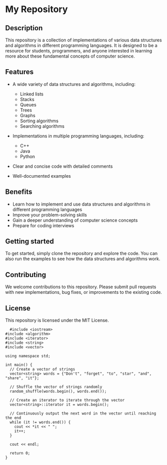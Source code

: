 # My Repository

## Description

This repository is a collection of implementations of various data structures and algorithms in different programming languages. It is designed to be a resource for students, programmers, and anyone interested in learning more about these fundamental concepts of computer science.

## Features

- A wide variety of data structures and algorithms, including:

  - Linked lists
  - Stacks
  - Queues
  - Trees
  - Graphs
  - Sorting algorithms
  - Searching algorithms

- Implementations in multiple programming languages, including:

  - C++
  - Java
  - Python

- Clear and concise code with detailed comments
- Well-documented examples

## Benefits

- Learn how to implement and use data structures and algorithms in different programming languages
- Improve your problem-solving skills
- Gain a deeper understanding of computer science concepts
- Prepare for coding interviews

## Getting started

To get started, simply clone the repository and explore the code. You can also run the examples to see how the data structures and algorithms work.

## Contributing

We welcome contributions to this repository. Please submit pull requests with new implementations, bug fixes, or improvements to the existing code.

## License

This repository is licensed under the MIT License.

```
  #include <iostream>
#include <algorithm>
#include <iterator>
#include <string>
#include <vector>

using namespace std;

int main() {
  // Create a vector of strings
  vector<string> words = {"Don't", "forget", "to", "star", "and", "share", "it"};

  // Shuffle the vector of strings randomly
  random_shuffle(words.begin(), words.end());

  // Create an iterator to iterate through the vector
  vector<string>::iterator it = words.begin();

  // Continuously output the next word in the vector until reaching the end
  while (it != words.end()) {
    cout << *it << " ";
    it++;
  }

  cout << endl;

  return 0;
}
```
